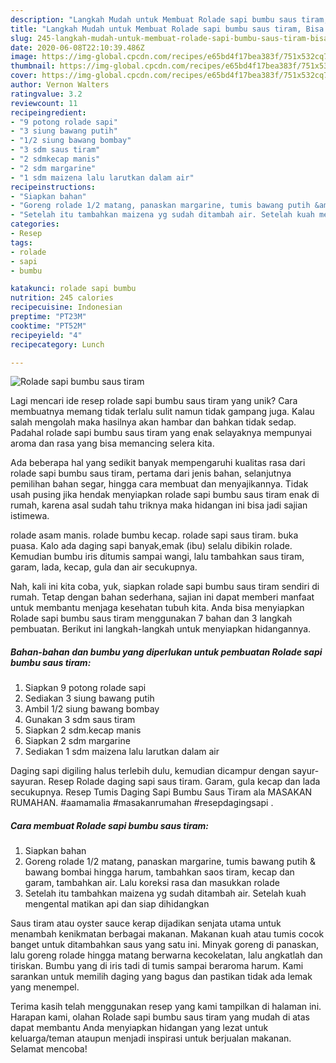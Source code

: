 ```yaml
---
description: "Langkah Mudah untuk Membuat Rolade sapi bumbu saus tiram, Bisa Manjain Lidah"
title: "Langkah Mudah untuk Membuat Rolade sapi bumbu saus tiram, Bisa Manjain Lidah"
slug: 245-langkah-mudah-untuk-membuat-rolade-sapi-bumbu-saus-tiram-bisa-manjain-lidah
date: 2020-06-08T22:10:39.486Z
image: https://img-global.cpcdn.com/recipes/e65bd4f17bea383f/751x532cq70/rolade-sapi-bumbu-saus-tiram-foto-resep-utama.jpg
thumbnail: https://img-global.cpcdn.com/recipes/e65bd4f17bea383f/751x532cq70/rolade-sapi-bumbu-saus-tiram-foto-resep-utama.jpg
cover: https://img-global.cpcdn.com/recipes/e65bd4f17bea383f/751x532cq70/rolade-sapi-bumbu-saus-tiram-foto-resep-utama.jpg
author: Vernon Walters
ratingvalue: 3.2
reviewcount: 11
recipeingredient:
- "9 potong rolade sapi"
- "3 siung bawang putih"
- "1/2 siung bawang bombay"
- "3 sdm saus tiram"
- "2 sdmkecap manis"
- "2 sdm margarine"
- "1 sdm maizena lalu larutkan dalam air"
recipeinstructions:
- "Siapkan bahan"
- "Goreng rolade 1/2 matang, panaskan margarine, tumis bawang putih &amp; bawang bombai hingga harum, tambahkan saos tiram, kecap dan garam, tambahkan air. Lalu koreksi rasa dan masukkan rolade"
- "Setelah itu tambahkan maizena yg sudah ditambah air. Setelah kuah mengental matikan api dan siap dihidangkan"
categories:
- Resep
tags:
- rolade
- sapi
- bumbu

katakunci: rolade sapi bumbu 
nutrition: 245 calories
recipecuisine: Indonesian
preptime: "PT23M"
cooktime: "PT52M"
recipeyield: "4"
recipecategory: Lunch

---
```



![Rolade sapi bumbu saus tiram](https://img-global.cpcdn.com/recipes/e65bd4f17bea383f/751x532cq70/rolade-sapi-bumbu-saus-tiram-foto-resep-utama.jpg)

Lagi mencari ide resep rolade sapi bumbu saus tiram yang unik? Cara membuatnya memang tidak terlalu sulit namun tidak gampang juga. Kalau salah mengolah maka hasilnya akan hambar dan bahkan tidak sedap. Padahal rolade sapi bumbu saus tiram yang enak selayaknya mempunyai aroma dan rasa yang bisa memancing selera kita.

Ada beberapa hal yang sedikit banyak mempengaruhi kualitas rasa dari rolade sapi bumbu saus tiram, pertama dari jenis bahan, selanjutnya pemilihan bahan segar, hingga cara membuat dan menyajikannya. Tidak usah pusing jika hendak menyiapkan rolade sapi bumbu saus tiram enak di rumah, karena asal sudah tahu triknya maka hidangan ini bisa jadi sajian istimewa.

rolade asam manis. rolade bumbu kecap. rolade sapi saus tiram. buka puasa. Kalo ada daging sapi banyak,emak (ibu) selalu dibikin rolade. Kemudian bumbu iris ditumis sampai wangi, lalu tambahkan saus tiram, garam, lada, kecap, gula dan air secukupnya.


Nah, kali ini kita coba, yuk, siapkan rolade sapi bumbu saus tiram sendiri di rumah. Tetap dengan bahan sederhana, sajian ini dapat memberi manfaat untuk membantu menjaga kesehatan tubuh kita. Anda bisa menyiapkan Rolade sapi bumbu saus tiram menggunakan 7 bahan dan 3 langkah pembuatan. Berikut ini langkah-langkah untuk menyiapkan hidangannya.

<!--inarticleads1-->

##### Bahan-bahan dan bumbu yang diperlukan untuk pembuatan Rolade sapi bumbu saus tiram:

1. Siapkan 9 potong rolade sapi
1. Sediakan 3 siung bawang putih
1. Ambil 1/2 siung bawang bombay
1. Gunakan 3 sdm saus tiram
1. Siapkan 2 sdm.kecap manis
1. Siapkan 2 sdm margarine
1. Sediakan 1 sdm maizena lalu larutkan dalam air


Daging sapi digiling halus terlebih dulu, kemudian dicampur dengan sayur-sayuran. Resep Rolade daging sapi saus tiram. Garam, gula kecap dan lada secukupnya. Resep Tumis Daging Sapi Bumbu Saus Tiram ala MASAKAN RUMAHAN. #aamamalia #masakanrumahan #resepdagingsapi . 

<!--inarticleads2-->

##### Cara membuat Rolade sapi bumbu saus tiram:

1. Siapkan bahan
1. Goreng rolade 1/2 matang, panaskan margarine, tumis bawang putih &amp; bawang bombai hingga harum, tambahkan saos tiram, kecap dan garam, tambahkan air. Lalu koreksi rasa dan masukkan rolade
1. Setelah itu tambahkan maizena yg sudah ditambah air. Setelah kuah mengental matikan api dan siap dihidangkan


Saus tiram atau oyster sauce kerap dijadikan senjata utama untuk menambah kenikmatan berbagai makanan. Makanan kuah atau tumis cocok banget untuk ditambahkan saus yang satu ini. Minyak goreng di panaskan, lalu goreng rolade hingga matang berwarna kecokelatan, lalu angkatlah dan tiriskan. Bumbu yang di iris tadi di tumis sampai beraroma harum. Kami sarankan untuk memilih daging yang bagus dan pastikan tidak ada lemak yang menempel. 

Terima kasih telah menggunakan resep yang kami tampilkan di halaman ini. Harapan kami, olahan Rolade sapi bumbu saus tiram yang mudah di atas dapat membantu Anda menyiapkan hidangan yang lezat untuk keluarga/teman ataupun menjadi inspirasi untuk berjualan makanan. Selamat mencoba!
